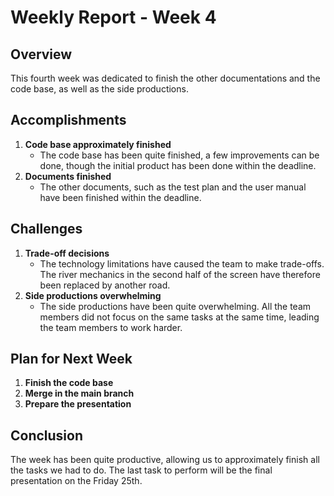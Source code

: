 # Weekly Report - Week 4

## Overview

This fourth week was dedicated to finish the other documentations and the code base, as well as the side productions.

## Accomplishments

1. **Code base approximately finished**
    - The code base has been quite finished, a few improvements can be done, though the initial product has been done within the deadline.
2. **Documents finished**
    - The other documents, such as the test plan and the user manual have been finished within the deadline.

## Challenges

1. **Trade-off decisions**
    - The technology limitations have caused the team to make trade-offs. The river mechanics in the second half of the screen have therefore been replaced by another road.
2. **Side productions overwhelming**
    - The side productions have been quite overwhelming. All the team members did not focus on the same tasks at the same time, leading the team members to work harder.

## Plan for Next Week

1. **Finish the code base**
2. **Merge in the main branch**
3. **Prepare the presentation**

## Conclusion

The week has been quite productive, allowing us to approximately finish all the tasks we had to do. The last task to perform will be the final presentation on the Friday 25th.
